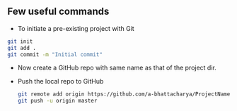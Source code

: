 ## Few useful commands
- To initiate a pre-existing project with Git

```bash
git init
git add .
git commit -m "Initial commit"
```

- Now create a GitHub repo with same name as that of the project dir.

- Push the local repo to GitHub
	```bash
	git remote add origin https://github.com/a-bhattacharya/ProjectName.git
	git push -u origin master
	```